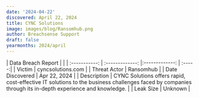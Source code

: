 ```yaml
---
date: '2024-04-22'
discovered: April 22, 2024
title: CYNC Solutions
image: images/blog/Ransomhub.png
author: Breachsense Support
draft: false
yearmonths: 2024/april
---
```


| Data Breach Report           |              | 
| :-----------: | :-------------:     |:-------------:    | :-----:|
| Victim      | cyncsolutions.com      | 
| Threat Actor      | Ransomhub      | 
| Date Discovered      | Apr 22, 2024      | 
| Description      | CYNC Solutions offers rapid, cost-effective IT solutions to the business challenges faced by companies through its in-depth experience and knowledge.      | 
| Leak Size      | Unknown      | 
